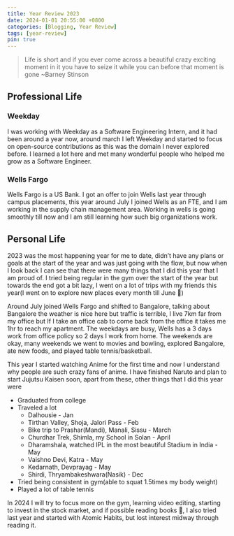```yaml
---
title: Year Review 2023
date: 2024-01-01 20:55:00 +0800
categories: [Blogging, Year Review]
tags: [year-review]
pin: true
---
```


> Life is short and if you ever come across a beautiful crazy exciting moment in it you have to seize it while you can before that moment is gone ~Barney Stinson

## Professional Life

### Weekday

I was working with Weekday as a Software Engineering Intern, and it had been around a year now, around march I left Weekday and started to focus on open-source contributions as this was the domain I never explored before. I learned a lot here and met many wonderful people who helped me grow as a Software Engineer.

### Wells Fargo

Wells Fargo is a US Bank. I got an offer to join Wells last year through campus placements, this year around July I joined Wells as an FTE, and I am working in the supply chain management area. Working in wells is going smoothly till now and I am still learning how such big organizations work.

## Personal Life

2023 was the most happening year for me to date, didn’t have any plans or goals at the start of the year and was just going with the flow, but now when I look back I can see that there were many things that I did this year that I am proud of. I tried being regular in the gym over the start of the year but towards the end got a bit lazy, I went on a lot of trips with my friends this year(I went on to explore new places every month till June 🫣)

Around July joined Wells Fargo and shifted to Bangalore, talking about Bangalore the weather is nice here but traffic is terrible, I live 7km far from my office but If I take an office cab to come back from the office it takes me 1hr to reach my apartment. The weekdays are busy, Wells has a 3 days work from office policy so 2 days I work from home. The weekends are okay, many weekends we went to movies and bowling, explored Bangalore, ate new foods, and played table tennis/basketball.

This year I started watching Anime for the first time and now I understand why people are such crazy fans of anime. I have finished Naruto and plan to start Jujutsu Kaisen soon, apart from these, other things that I did this year were

- Graduated from college
- Traveled a lot
  - Dalhousie - Jan
  - Tirthan Valley, Shoja, Jalori Pass - Feb
  - Bike trip to Prashar(Mandi), Manali, Sissu - March
  - Churdhar Trek, Shimla, my School in Solan - April
  - Dharamshala, watched IPL in the most beautiful Stadium in India - May
  - Vaishno Devi, Katra - May
  - Kedarnath, Devprayag - May
  - Shirdi, Thryambakeshwara(Nasik) - Dec
- Tried being consistent in gym(able to squat 1.5times my body weight)
- Played a lot of table tennis

<div class="shoutout-embed" data-widgetTitle="Year Review 2023 (1)" data-widgetId="632c5002-1e3d-4523-9d7b-0ba44467c052"></div>
<script class="shoutout-script" src="https://shoutout.io/static/website/js/embed.js" defer></script>

In 2024 I will try to focus more on the gym, learning video editing, starting to invest in the stock market, and if possible reading books 🫣, I also tried last year and started with Atomic Habits, but lost interest midway through reading it.
